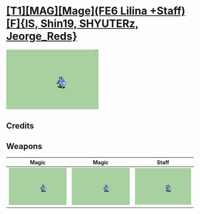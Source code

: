# [\[T1\]\[MAG\]\[Mage\]\(FE6 Lilina +Staff\)\[F\]{IS, Shin19, SHYUTERz, Jeorge_Reds}](./)

<img src="./6.%20Magic/Magic_000.png" alt="[T1][MAG][Mage](FE6 Lilina +Staff)[F]{IS, Shin19, SHYUTERz, Jeorge_Reds} standing" />

## Credits



## Weapons


|Magic |Magic |Staff |
|  :---: | :---: | :---: |
| <img alt="Magic animation" src="./6.%20Magic/Magic.gif" /> | <img alt="Magic animation" src="./6.%20Magic%20(Fixed)%20%7BShin19,%20SHYUTERz%7D/Magic.gif" /> | <img alt="Staff animation" src="./7.%20Staff%20%7BJeorge_Reds%7D/Staff.gif" /> |
